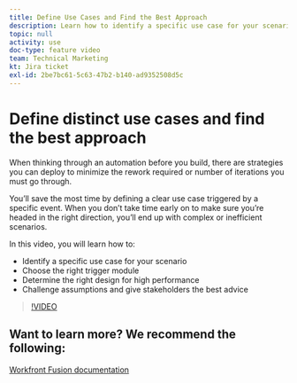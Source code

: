```yaml
---
title: Define Use Cases and Find the Best Approach
description: Learn how to identify a specific use case for your scenario, determine the right design, and give stakeholders the best advice in [!DNL Adobe Workfront Fusion].
topic: null
activity: use
doc-type: feature video
team: Technical Marketing
kt: Jira ticket
exl-id: 2be7bc61-5c63-47b2-b140-ad9352508d5c
---
```

# Define distinct use cases and find the best approach

When thinking through an automation before you build, there are strategies you can deploy to minimize the rework required or number of iterations you must go through.

You’ll save the most time by defining a clear use case triggered by a specific event. When you don’t take time early on to make sure you’re headed in the right direction, you’ll end up with complex or inefficient scenarios.

In this video, you will learn how to:

* Identify a specific use case for your scenario
* Choose the right trigger module
* Determine the right design for high performance
* Challenge assumptions and give stakeholders the best advice

>[!VIDEO](https://video.tv.adobe.com/v/335311/?quality=12)

## Want to learn more? We recommend the following:

[Workfront Fusion documentation](https://experienceleague.adobe.com/docs/workfront/using/adobe-workfront-fusion/workfront-fusion-2.html?lang=en)
